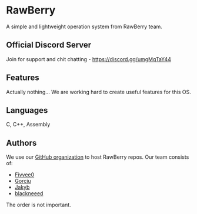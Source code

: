 # RawBerry

A simple and lightweight operation system from RawBerry team.

## Official Discord Server

Join for support and chit chatting - https://discord.gg/umgMqTaY44

## Features

Actually nothing... We are working hard to create useful features for this OS.

## Languages

C, C++, Assembly

## Authors

We use our [GitHub organization](https://github.com/RawBerryTeam) to host RawBerry repos. Our team consists of:

- [Fivvee0](https://github.com/Fivvee0)
- [Gorciu](https://github.com/gorciu-official)
- [Jakyb](https://github.com/Goldjakyt)
- [blackneeed](https://github.com/blackneeed)

The order is not important.
